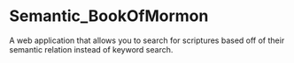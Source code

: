 # Semantic_BookOfMormon
A web application that allows you to search for scriptures based off of their semantic relation instead of keyword search.
